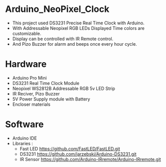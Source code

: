 # Arduino_NeoPixel_Clock
* This project used DS3231 Precise Real Time Clock with Arduino.
* With Addressable Neopixel RGB LEDs Displayed Time colors are customizable.
* Display can be controlled with IR Remote control.
* And Pizo Buzzer for alarm and beeps once every hour cycle.

# Hardware
* Arduino Pro Mini
* DS3231 Real Time Clock Module
* Neopixel WS2812B Addressable RGB 5v LED Strip
* IR Reciver, Pizo Buzzer
* 5V Power Supply module with Battery
* Encloser materials

# Software
* Arduino IDE
* Libraries : 
    * Fast LED    https://github.com/FastLED/FastLED.git
    * DS3231      https://github.com/jarzebski/Arduino-DS3231.git
    * IR Sensor   https://github.com/Arduino-IRremote/Arduino-IRremote.git
